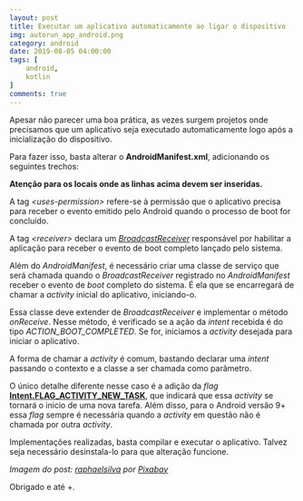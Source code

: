 ```yaml
---
layout: post
title: Executar um aplicativo automaticamente ao ligar o dispositivo
img: autorun_app_android.png
category: android
date: 2019-08-05 04:00:00
tags: [
    android,
    kotlin
]
comments: true
---
```


Apesar não parecer uma boa prática, as vezes surgem projetos onde precisamos que um aplicativo seja executado automaticamente logo após a inicialização do dispositivo.

Para fazer isso, basta alterar o **AndroidManifest.xml**, adicionando os seguintes trechos:
<script src="https://gist.github.com/hallisonoliveira/bfa675e64c028b72b885c8c66ad91321.js"></script>

**Atenção para os locais onde as linhas acima devem ser inseridas.**

A tag *\<uses-permission>* refere-se à permissão que o aplicativo precisa para receber o evento emitido pelo Android quando o processo de boot for concluído.

A tag *\<receiver>* declara um <a href="https://developer.android.com/reference/android/content/BroadcastReceiver.html">*BroadcastReceiver*</a> responsável por habilitar a aplicação para receber o evento de boot completo lançado pelo sistema.

Além do *AndroidManifest*, é necessário criar uma classe de serviço que será chamada quando o *BroadcastReceiver* registrado no *AndroidManifest* receber o evento de *boot* completo do sistema. É ela que se encarregará de chamar a *activity* inicial do aplicativo, iniciando-o.

<script src="https://gist.github.com/hallisonoliveira/824bfb87bedb23dfc51620a19c8b2b10.js"></script>

Essa classe deve extender de *BroadcastReceiver* e implementar o método *onReceive*. Nesse método, é verificado se a ação da *intent* recebida é do tipo *ACTION_BOOT_COMPLETED*. Se for, iniciamos a *activity* desejada para iniciar o aplicativo.

A forma de chamar a *activity* é comum, bastando declarar uma *intent* passando o contexto e a classe a ser chamada como parâmetro.

O único detalhe diferente nesse caso é a adição da *flag* <a href="https://developer.android.com/reference/android/content/Intent.html#FLAG_ACTIVITY_NEW_TASK">**Intent.FLAG_ACTIVITY_NEW_TASK**</a>, que indicará que essa *activity* se tornará o inicio de uma nova tarefa. Além disso, para o Android versão 9+ essa *flag* sempre é necessária quando a *activity* em questão não é chamada por outra *activity*.

Implementações realizadas, basta compilar e executar o aplicativo. Talvez seja necessário desinstala-lo para que alteração funcione.

*Imagem do post: <a href="https://pixabay.com/pt/users/raphaelsilva-4702998/?utm_source=link-attribution&amp;utm_medium=referral&amp;utm_campaign=image&amp;utm_content=3383929">raphaelsilva</a> por <a href="https://pixabay.com/pt/?utm_source=link-attribution&amp;utm_medium=referral&amp;utm_campaign=image&amp;utm_content=3383929">Pixabay</a>*

Obrigado e até +.

